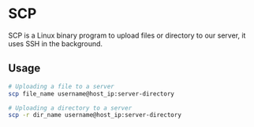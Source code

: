 # SCP
SCP is a Linux binary program to upload files or directory to our server, it uses SSH in the background.

## Usage
```zsh
# Uploading a file to a server
scp file_name username@host_ip:server-directory

# Uploading a directory to a server
scp -r dir_name username@host_ip:server-directory
```